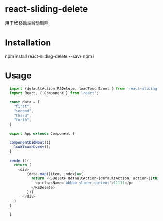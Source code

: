 # react-sliding-delete
用于h5移动端滑动删除

# Installation
  npm install react-sliding-delete --save
  npm i
  
# Usage
```javascript
  import {defaultAction,RSDelete, loadTouchEvent } from 'react-sliding-delete';
  import React, { Component } from 'react';
  
  const data = [
    "first",
    "second",
    "third",
    "forth",
  ]
  
  export App extends Component {
  
  componentDidMout(){
    loadTouchEvent();
  }
  
  render(){
    return (
      <div>
          {data.map((item, index)=>{
            return <RSDelete defaultAction={defaultAction} action={[this.firstAction]} rightBtn={[{text:'del','width':'100'},{text:'更多','width':'50'}]} delClass={'del-class'} class={'test'}>
              <p className='bbbbb slider-content'>11111</p>
            </RSDelete>
          })}
        </div>
    )
  }
  
  }

```
